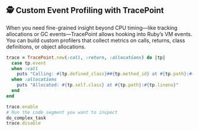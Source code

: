 ## 🕵️ Custom Event Profiling with TracePoint

When you need fine-grained insight beyond CPU timing—like tracking allocations or GC events—TracePoint allows hooking into Ruby’s VM events. You can build custom profilers that collect metrics on calls, returns, class definitions, or object allocations.

```ruby
trace = TracePoint.new(:call, :return, :allocations) do |tp|
  case tp.event
  when :call
    puts "Calling: #{tp.defined_class}##{tp.method_id} at #{tp.path}:#{tp.lineno}"
  when :allocations
    puts "Allocated: #{tp.self.class} at #{tp.path}:#{tp.lineno}"
  end
end

trace.enable
# Run the code segment you want to inspect
do_complex_task
trace.disable
```
